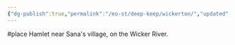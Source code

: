 ```yaml
---
{"dg-publish":true,"permalink":"/eo-st/deep-keep/wickerton/","updated":"2025-06-21T19:53:34.595-04:00"}
---
```


#place
Hamlet near Sana's village, on the Wicker River.
